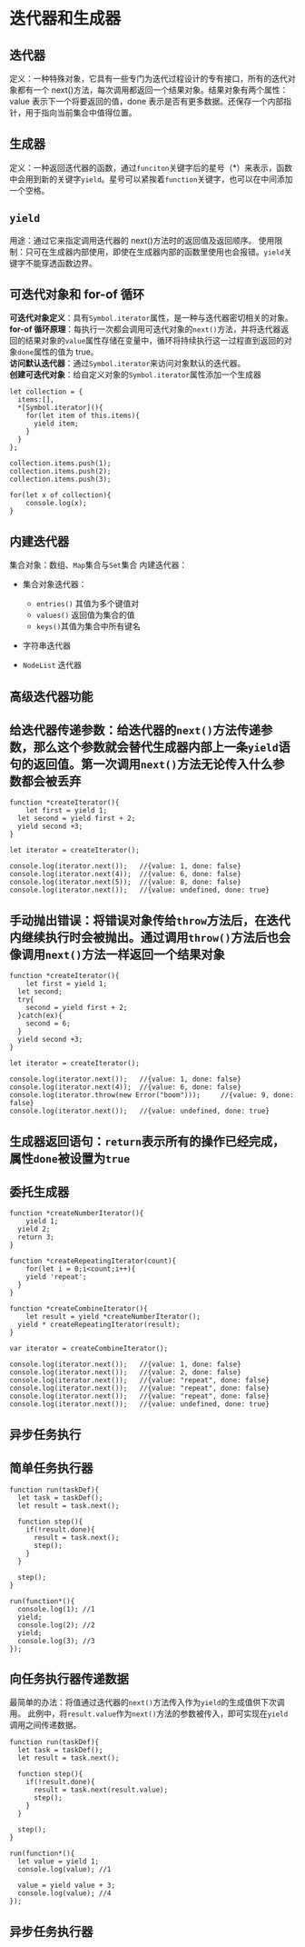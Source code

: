 # 迭代器和生成器

## 迭代器

定义：一种特殊对象，它具有一些专门为迭代过程设计的专有接口，所有的迭代对象都有一个 next()方法，每次调用都返回一个结果对象。结果对象有两个属性：value 表示下一个将要返回的值，done 表示是否有更多数据。还保存一个内部指针，用于指向当前集合中值得位置。

## 生成器

定义：一种返回迭代器的函数，通过`funciton`关键字后的星号（\*）来表示，函数中会用到新的关键字`yield`。星号可以紧挨着`function`关键字，也可以在中间添加一个空格。

## `yield`

用途：通过它来指定调用迭代器的 next()方法时的返回值及返回顺序。
使用限制：只可在生成器内部使用，即使在生成器内部的函数里使用也会报错。`yield`关键字不能穿透函数边界。

## 可迭代对象和 for-of 循环

**可迭代对象定义**：具有`Symbol.iterator`属性，是一种与迭代器密切相关的对象。  
**for-of 循环原理**：每执行一次都会调用可迭代对象的`next()`方法，并将迭代器返回的结果对象的`value`属性存储在变量中，循环将持续执行这一过程直到返回的对象`done`属性的值为 true。  
**访问默认迭代器**：通过`Symbol.iterator`来访问对象默认的迭代器。  
**创建可迭代对象**：给自定义对象的`Symbol.iterator`属性添加一个生成器

```
let collection = {
  items:[],
  *[Symbol.iterator](){
  	for(let item of this.items){
      yield item;
    }
  }
};

collection.items.push(1);
collection.items.push(2);
collection.items.push(3);

for(let x of collection){
	console.log(x);
}
```

## 内建迭代器

集合对象：数组、`Map`集合与`Set`集合
内建迭代器：

- 集合对象迭代器：

  - `entries()` 其值为多个键值对
  - `values()` 返回值为集合的值
  - `keys()`其值为集合中所有键名

- 字符串迭代器
- `NodeList` 迭代器

## 高级迭代器功能

## 给迭代器传递参数：给迭代器的`next()`方法传递参数，那么这个参数就会替代生成器内部上一条`yield`语句的返回值。第一次调用`next()`方法无论传入什么参数都会被丢弃

```
function *createIterator(){
	let first = yield 1;
  let second = yield first + 2;
  yield second +3;
}

let iterator = createIterator();

console.log(iterator.next());   //{value: 1, done: false}
console.log(iterator.next(4));  //{value: 6, done: false}
console.log(iterator.next(5));  //{value: 8, done: false}
console.log(iterator.next());   //{value: undefined, done: true}
```

## 手动抛出错误：将错误对象传给`throw`方法后，在迭代内继续执行时会被抛出。通过调用`throw()`方法后也会像调用`next()`方法一样返回一个结果对象

```
function *createIterator(){
	let first = yield 1;
  let second;
  try{
  	second = yield first + 2;
  }catch(ex){
  	second = 6;
  }
  yield second +3;
}

let iterator = createIterator();

console.log(iterator.next());	//{value: 1, done: false}
console.log(iterator.next(4));	//{value: 6, done: false}
console.log(iterator.throw(new Error("boom")));		//{value: 9, done: false}
console.log(iterator.next());	//{value: undefined, done: true}
```

## 生成器返回语句：`return`表示所有的操作已经完成，属性`done`被设置为`true`

## 委托生成器

```
function *createNumberIterator(){
	yield 1;
  yield 2;
  return 3;
}

function *createRepeatingIterator(count){
	for(let i = 0;i<count;i++){
  	yield 'repeat';
  }
}

function *createCombineIterator(){
	let result = yield *createNumberIterator();
  yield * createRepeatingIterator(result);
}

var iterator = createCombineIterator();

console.log(iterator.next());	//{value: 1, done: false}
console.log(iterator.next());	//{value: 2, done: false}
console.log(iterator.next());	//{value: "repeat", done: false}
console.log(iterator.next());	//{value: "repeat", done: false}
console.log(iterator.next());	//{value: "repeat", done: false}
console.log(iterator.next());	//{value: undefined, done: true}
```

## 异步任务执行

## 简单任务执行器

```
function run(taskDef){
  let task = taskDef();
  let result = task.next();

  function step(){
    if(!result.done){
      result = task.next();
      step();
    }
  }

  step();
}

run(function*(){
  console.log(1); //1
  yield;
  console.log(2); //2
  yield;
  console.log(3); //3
});
```

## 向任务执行器传递数据

最简单的办法：将值通过迭代器的`next()`方法传入作为`yield`的生成值供下次调用。
此例中，将`result.value`作为`next()`方法的参数被传入，即可实现在`yield`调用之间传递数据。

```
function run(taskDef){
  let task = taskDef();
  let result = task.next();

  function step(){
    if(!result.done){
      result = task.next(result.value);
      step();
    }
  }

  step();
}

run(function*(){
  let value = yield 1;
  console.log(value); //1

  value = yield value + 3;
  console.log(value); //4
});
```

## 异步任务执行器
